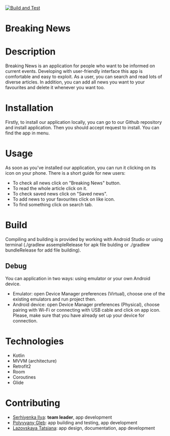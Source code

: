 [![Build and Test](https://github.com/pmvs2022/labrabota11-gr13b-snews/actions/workflows/build_test_on_release.yml/badge.svg)](https://github.com/pmvs2022/labrabota11-gr13b-snews/actions/workflows/build_test_on_release.yml)
# Breaking News
# Description
Breaking News is an application for people who want to be informed on current events. Developing with user-friendly interface this app is comfortable and easy to exploit. As a user, you can search and read lots of diverse articles. In addition, you can add all news you want to your favourites and delete it whenever you want too.  
# Installation
Firstly, to install our application locally, you can go to our Github repository and install application. Then you should accept request to install. You can find the app in menu.
# Usage
As soon as you've installed our application, you can run it clicking on its icon on your phone. There is a short guide for new users:
* To check all news click on "Breaking News" button.
* To read the whole article click on it.
* To check saved news click on "Saved news".
* To add news to your favourites click on like icon.
* To find something click on search tab.
# Build
Compiling and building is provided by working with Android Studio or using terminal (./gradlew assempleRelease for apk file bulding or ./gradlew bundleRelease for add file building).
## Debug
You can application in two ways: using emulator or your own Android device. 
* Emulator: open Device Manager preferences (Virtual), choose one of the existing emulators and run project then.
* Android device: open Device Manager preferences (Physical), choose pairing with Wi-Fi or connecting with USB cable and click on app icon. Please, make sure that you have already set up your device for connection.
# Technologies
* Kotlin
* MVVM (architecture)
* Retrofit2
* Room
* Coroutines
* Glide
# Contributing
* [Serhiyenka Ilya](https://github.com/P1l1gr1m): **team leader**, app development
* [Polyvyany Gleb](https://github.com/GlobusOffZeWorld): app building and testing, app development
* [Lazovskaya Tatsiana](https://github.com/tanyalzvsk): app design, documentation, app development
